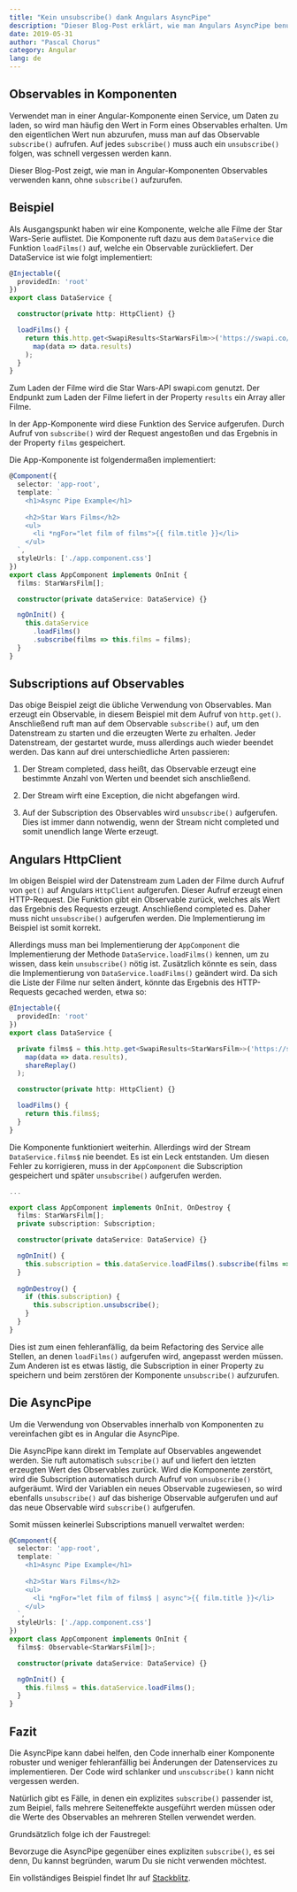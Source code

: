```yaml
---
title: "Kein unsubscribe() dank Angulars AsyncPipe"
description: "Dieser Blog-Post erklärt, wie man Angulars AsyncPipe benutzt, um explizite Aufrufe von unsubscribe() zu vermeiden."
date: 2019-05-31
author: "Pascal Chorus"
category: Angular
lang: de
---
```


## Observables in Komponenten

Verwendet man in einer Angular-Komponente einen Service, um Daten zu laden,
so wird man häufig den Wert in Form eines Observables erhalten.
Um den eigentlichen Wert nun abzurufen, muss man auf das Observable `subscribe()` aufrufen.
Auf jedes `subscribe()` muss auch ein `unsubscribe()` folgen, was schnell vergessen werden kann.

Dieser Blog-Post zeigt, wie man in Angular-Komponenten
Observables verwenden kann, ohne `subscribe()` aufzurufen.


## Beispiel

Als Ausgangspunkt haben wir eine Komponente, welche alle Filme der Star Wars-Serie auflistet.
Die Komponente ruft dazu aus dem `DataService` die Funktion `loadFilms()` auf, welche ein
Observable zurückliefert.
Der DataService ist wie folgt implementiert:
```typescript
@Injectable({
  providedIn: 'root'
})
export class DataService {

  constructor(private http: HttpClient) {}

  loadFilms() {
    return this.http.get<SwapiResults<StarWarsFilm>>('https://swapi.co/api/films/').pipe(
      map(data => data.results)
    );
  }
}
```
Zum Laden der Filme wird die Star Wars-API swapi.com genutzt.
Der Endpunkt zum Laden der Filme liefert in der Property `results` ein Array aller Filme.

In der App-Komponente wird diese Funktion des Service aufgerufen.
Durch Aufruf von `subscribe()` wird der Request angestoßen und
das Ergebnis in der Property `films` gespeichert.

Die App-Komponente ist folgendermaßen implementiert:
```typescript
@Component({
  selector: 'app-root',
  template: `
    <h1>Async Pipe Example</h1>
    
    <h2>Star Wars Films</h2>
    <ul>
      <li *ngFor="let film of films">{{ film.title }}</li>
    </ul>
  `,
  styleUrls: ['./app.component.css']
})
export class AppComponent implements OnInit {
  films: StarWarsFilm[];

  constructor(private dataService: DataService) {}

  ngOnInit() {
    this.dataService
      .loadFilms()
      .subscribe(films => this.films = films);
  }
}
```


## Subscriptions auf Observables

Das obige Beispiel zeigt die übliche Verwendung von Observables.
Man erzeugt ein Observable, in diesem Beispiel mit dem Aufruf von `http.get()`.
Anschließend ruft man auf dem Observable `subscribe()` auf, um den Datenstream zu starten
und die erzeugten Werte zu erhalten.
Jeder Datenstream, der gestartet wurde, muss allerdings auch wieder beendet werden.
Das kann auf drei unterschiedliche Arten passieren:

1. Der Stream completed, dass heißt, das Observable erzeugt eine bestimmte Anzahl von Werten
und beendet sich anschließend.

2. Der Stream wirft eine Exception, die nicht abgefangen wird.

3. Auf der Subscription des Observables wird `unsubscribe()` aufgerufen. Dies ist
immer dann notwendig, wenn der Stream nicht completed und somit unendlich lange Werte
erzeugt.


## Angulars HttpClient

Im obigen Beispiel wird der Datenstream zum Laden der Filme durch Aufruf von `get()`
auf Angulars `HttpClient` aufgerufen. Dieser Aufruf erzeugt einen HTTP-Request.
Die Funktion gibt ein Observable zurück, welches als Wert das Ergebnis des Requests
erzeugt. Anschließend completed es.
Daher muss nicht `unsubscribe()` aufgerufen werden. Die Implementierung im Beispiel
ist somit korrekt.

Allerdings muss man bei Implementierung der `AppComponent` die Implementierung der Methode
`DataService.loadFilms()` kennen, um zu wissen, dass kein `unsubscribe()` nötig ist.
Zusätzlich könnte es sein, dass die Implementierung von `DataService.loadFilms()` geändert wird.
Da sich die Liste der Filme nur selten ändert, könnte das Ergebnis des HTTP-Requests
gecached werden, etwa so:
```typescript
@Injectable({
  providedIn: 'root'
})
export class DataService {

  private films$ = this.http.get<SwapiResults<StarWarsFilm>>('https://swapi.co/api/films/').pipe(
    map(data => data.results),
    shareReplay()
  );

  constructor(private http: HttpClient) {}

  loadFilms() {
    return this.films$;
  }
}
```

Die Komponente funktioniert weiterhin. Allerdings wird der Stream `DataService.films$`
nie beendet. Es ist ein Leck entstanden.
Um diesen Fehler zu korrigieren, muss in der `AppComponent` die Subscription
gespeichert und später `unsubscribe()` aufgerufen werden.
```typescript
...

export class AppComponent implements OnInit, OnDestroy {
  films: StarWarsFilm[];
  private subscription: Subscription;

  constructor(private dataService: DataService) {}

  ngOnInit() {
    this.subscription = this.dataService.loadFilms().subscribe(films => this.films = films);
  }
  
  ngOnDestroy() {
    if (this.subscription) {
      this.subscription.unsubscribe();
    }
  }
}
```

Dies ist zum einen fehleranfällig, da beim Refactoring des Service alle Stellen,
an denen `loadFilms()` aufgerufen wird, angepasst werden müssen.
Zum Anderen ist es etwas lästig, die Subscription in einer Property zu speichern
und beim zerstören der Komponente `unsubscribe()` aufzurufen.


## Die AsyncPipe

Um die Verwendung von Observables innerhalb von Komponenten zu vereinfachen gibt es
in Angular die AsyncPipe.

Die AsyncPipe kann direkt im Template auf Observables angewendet werden.
Sie ruft automatisch `subscribe()` auf und liefert den letzten erzeugten Wert des
Observables zurück.
Wird die Komponente zerstört, wird die Subscription automatisch durch Aufruf von
`unsubscribe()` aufgeräumt.
Wird der Variablen ein neues Observable zugewiesen, so wird ebenfalls `unsubscribe()`
auf das bisherige Observable aufgerufen und auf das neue Observable wird `subscribe()`
aufgerufen.  

Somit müssen keinerlei Subscriptions manuell verwaltet werden:
```typescript
@Component({
  selector: 'app-root',
  template: `
    <h1>Async Pipe Example</h1>
    
    <h2>Star Wars Films</h2>
    <ul>
      <li *ngFor="let film of films$ | async">{{ film.title }}</li>
    </ul>
  `,
  styleUrls: ['./app.component.css']
})
export class AppComponent implements OnInit {
  films$: Observable<StarWarsFilm[]>;

  constructor(private dataService: DataService) {}

  ngOnInit() {
    this.films$ = this.dataService.loadFilms();
  }
}
```

## Fazit

Die AsyncPipe kann dabei helfen, den Code innerhalb einer Komponente robuster und
weniger fehleranfällig bei Änderungen der Datenservices zu implementieren.
Der Code wird schlanker und `unscubscribe()` kann nicht vergessen werden.

Natürlich gibt es Fälle, in denen ein explizites `subscribe()` passender ist,
zum Beipiel, falls mehrere Seiteneffekte ausgeführt werden müssen oder die
Werte des Observables an mehreren Stellen verwendet werden.

Grundsätzlich folge ich der Faustregel:

Bevorzuge die AsyncPipe gegenüber eines expliziten `subscribe()`, es sei denn,
Du kannst begründen, warum Du sie nicht verwenden möchtest.


Ein vollständiges Beispiel findet Ihr auf [Stackblitz](https://stackblitz.com/github/pchorus/async-pipe-example).

